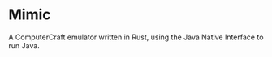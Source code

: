 
Mimic
=====

A ComputerCraft emulator written in Rust, using the Java Native Interface to run Java.
